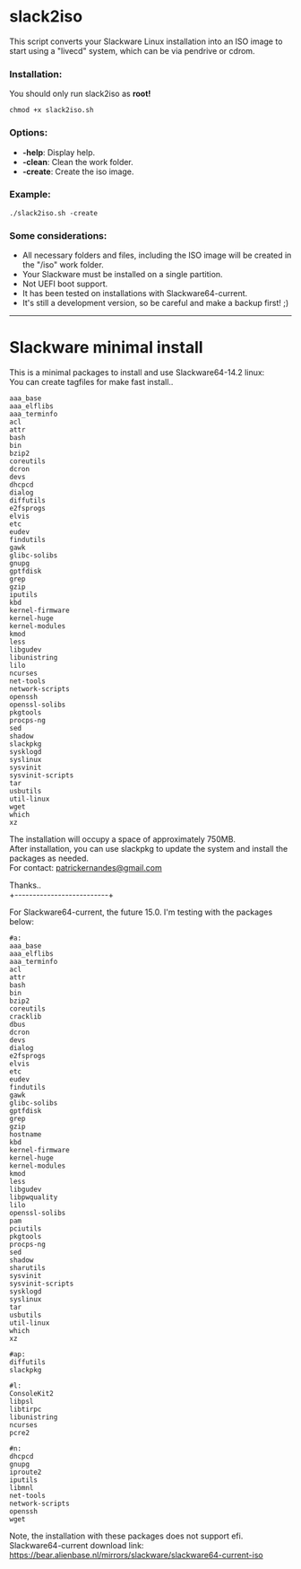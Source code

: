 # slack2iso

This script converts your Slackware Linux installation into an ISO image to start using a "livecd" system, which can be via pendrive or cdrom.

### Installation:  

You should only run slack2iso as **root!**  

```
chmod +x slack2iso.sh
```

### Options:

- **-help**: Display help.
- **-clean**: Clean the work folder.
- **-create**: Create the iso image.

### Example:

```
./slack2iso.sh -create
```

### Some considerations:

- All necessary folders and files, including the ISO image will be created in the "/iso" work folder.
- Your Slackware must be installed on a single partition. 
- Not UEFI boot support.
- It has been tested on installations with Slackware64-current.
- It's still a development version, so be careful and make a backup first! ;)

----  
   
# Slackware minimal install

This is a minimal packages to install and use Slackware64-14.2 linux:  
You can create tagfiles for make fast install..  

```
aaa_base  
aaa_elflibs  
aaa_terminfo  
acl  
attr  
bash  
bin  
bzip2  
coreutils  
dcron  
devs  
dhcpcd  
dialog  
diffutils  
e2fsprogs  
elvis  
etc  
eudev  
findutils  
gawk  
glibc-solibs  
gnupg  
gptfdisk  
grep  
gzip  
iputils  
kbd  
kernel-firmware  
kernel-huge  
kernel-modules  
kmod  
less  
libgudev  
libunistring  
lilo  
ncurses  
net-tools  
network-scripts  
openssh  
openssl-solibs  
pkgtools  
procps-ng  
sed  
shadow  
slackpkg  
sysklogd  
syslinux  
sysvinit  
sysvinit-scripts  
tar  
usbutils  
util-linux  
wget  
which  
xz  
```

The installation will occupy a space of approximately 750MB.  
After installation, you can use slackpkg to update the system and install the packages as needed.  
For contact: patrickernandes@gmail.com

Thanks..  
+--------------------------+

For Slackware64-current, the future 15.0. I'm testing with the packages below: 
 
```
#a:
aaa_base
aaa_elflibs
aaa_terminfo
acl
attr
bash
bin
bzip2
coreutils
cracklib
dbus
dcron
devs
dialog
e2fsprogs
elvis
etc
eudev
findutils
gawk
glibc-solibs
gptfdisk
grep
gzip
hostname
kbd
kernel-firmware
kernel-huge
kernel-modules
kmod
less
libgudev
libpwquality
lilo
openssl-solibs
pam
pciutils
pkgtools
procps-ng
sed
shadow
sharutils
sysvinit
sysvinit-scripts
sysklogd
syslinux
tar
usbutils
util-linux
which
xz

#ap:
diffutils
slackpkg

#l:
ConsoleKit2
libpsl
libtirpc
libunistring
ncurses
pcre2

#n:
dhcpcd  
gnupg  
iproute2
iputils
libmnl
net-tools  
network-scripts  
openssh
wget
```

Note, the installation with these packages does not support efi.   
Slackware64-current download link: https://bear.alienbase.nl/mirrors/slackware/slackware64-current-iso  
